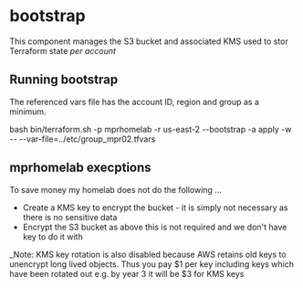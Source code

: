 # bootstrap

This component manages the S3 bucket and associated KMS used to stor Terraform state _per account_

## Running bootstrap
The referenced vars file has the account ID, region and group as a minimum.

bash bin/terraform.sh -p mprhomelab -r us-east-2 --bootstrap -a apply -w -- --var-file=../etc/group_mpr02.tfvars

## mprhomelab execptions

To save money my homelab does not do the following ...
- Create a KMS key to encrypt the bucket - it is simply not necessary as there is no sensitive data
- Encrypt the S3 bucket as above this is not required and we don't have key to do it with

_Note: KMS key rotation is also disabled because AWS retains old keys to unencrypt long lived objects. Thus you pay $1 per key including keys which have been rotated out e.g. by year 3 it will be $3 for KMS keys
